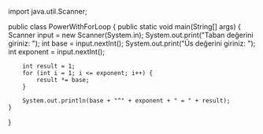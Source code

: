 import java.util.Scanner;

public class PowerWithForLoop {
    public static void main(String[] args) {
        Scanner input = new Scanner(System.in);
        System.out.print("Taban değerini giriniz: ");
        int base = input.nextInt();
        System.out.print("Üs değerini giriniz: ");
        int exponent = input.nextInt();

        int result = 1;
        for (int i = 1; i <= exponent; i++) {
            result *= base;
        }

        System.out.println(base + "^" + exponent + " = " + result);
    }
}
